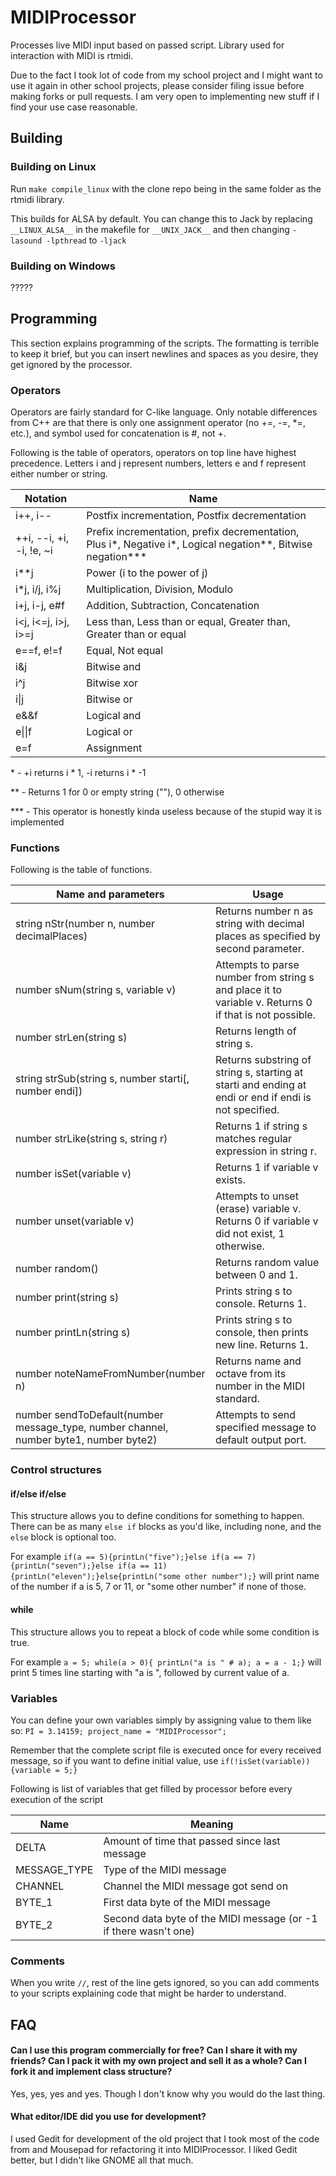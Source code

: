# MIDIProcessor
Processes live MIDI input based on passed script. Library used for interaction with MIDI is rtmidi.

Due to the fact I took lot of code from my school project and I might want to use it again in other school projects, please consider filing issue before making forks or pull requests. I am very open to implementing new stuff if I find your use case reasonable.

## Building
### Building on Linux
Run `make compile_linux` with the clone repo being in the same folder as the rtmidi library.

This builds for ALSA by default. You can change this to Jack by replacing `__LINUX_ALSA__` in the makefile for `__UNIX_JACK__` and then changing `-lasound -lpthread` to `-ljack`

### Building on Windows
?????

## Programming
This section explains programming of the scripts. The formatting is terrible to keep it brief, but you can insert newlines and spaces as you desire, they get ignored by the processor.

### Operators
Operators are fairly standard for C-like language. Only notable differences from C++ are that there is only one assignment operator (no +=, -=, *=, etc.), and symbol used for concatenation is #, not +.

Following is the table of operators, operators on top line have highest precedence. Letters i and j represent numbers, letters e and f represent either number or string.

| Notation | Name |
|---|---|
| i++, i-- | Postfix incrementation, Postfix decrementation |
| ++i, --i, +i, -i, !e, ~i | Prefix incrementation, prefix decrementation, Plus i\*, Negative i\*, Logical negation\**, Bitwise negation\*** |
| i**j | Power (i to the power of j) |
| i*j, i/j, i%j | Multiplication, Division, Modulo |
| i+j, i-j, e#f | Addition, Subtraction, Concatenation |
| i<j, i<=j, i>j, i>=j | Less than, Less than or equal, Greater than, Greater than or equal |
| e==f, e!=f | Equal, Not equal |
| i&j | Bitwise and |
| i^j | Bitwise xor |
| i\|j | Bitwise or |
| e&&f | Logical and |
| e\|\|f | Logical or |
| e=f | Assignment |

\* - +i returns i * 1, -i returns i * -1

\** - Returns 1 for 0 or empty string (""), 0 otherwise

\*** - This operator is honestly kinda useless because of the stupid way it is implemented


### Functions
Following is the table of functions.

| Name and parameters | Usage |
|---|---|
| string nStr(number n, number decimalPlaces) | Returns number n as string with decimal places as specified by second parameter. |
| number sNum(string s, variable v) | Attempts to parse number from string s and place it to variable v. Returns 0 if that is not possible. |
| number strLen(string s) | Returns length of string s. |
| string strSub(string s, number starti[, number endi]) | Returns substring of string s, starting at starti and ending at endi or end if endi is not specified. |
| number strLike(string s, string r) | Returns 1 if string s matches regular expression in string r. |
| number isSet(variable v) | Returns 1 if variable v exists. |
| number unset(variable v) | Attempts to unset (erase) variable v. Returns 0 if variable v did not exist, 1 otherwise. |
| number random() | Returns random value between 0 and 1. |
| number print(string s) | Prints string s to console. Returns 1. |
| number printLn(string s) | Prints string s to console, then prints new line. Returns 1. |
| number noteNameFromNumber(number n) | Returns name and octave from its number in the MIDI standard. |
| number sendToDefault(number message_type, number channel, number byte1, number byte2) | Attempts to send specified message to default output port. |

### Control structures
#### if/else if/else
This structure allows you to define conditions for something to happen. There can be as many `else if` blocks as you'd like, including none, and the `else` block is optional too.

For example `if(a == 5){printLn("five");}else if(a == 7){printLn("seven");}else if(a == 11){printLn("eleven");}else{printLn("some other number");}` will print name of the number if a is 5, 7 or 11, or "some other number" if none of those.

#### while
This structure allows you to repeat a block of code while some condition is true.

For example `a = 5; while(a > 0){ printLn("a is " # a); a = a - 1;}` will print 5 times line starting with "a is ", followed by current value of a.

### Variables
You can define your own variables simply by assigning value to them like so: `PI = 3.14159; project_name = "MIDIProcessor";`

Remember that the complete script file is executed once for every received message, so if you want to define initial value, use `if(!isSet(variable)){variable = 5;}`

Following is list of variables that get filled by processor before every execution of the script

| Name | Meaning |
|---|---|
| DELTA | Amount of time that passed since last message |
| MESSAGE_TYPE | Type of the MIDI message |
| CHANNEL | Channel the MIDI message got send on |
| BYTE_1 | First data byte of the MIDI message |
| BYTE_2 | Second data byte of the MIDI message (or -1 if there wasn't one) |

### Comments
When you write `//`, rest of the line gets ignored, so you can add comments to your scripts explaining code that might be harder to understand.

## FAQ
#### Can I use this program commercially for free? Can I share it with my friends? Can I pack it with my own project and sell it as a whole? Can I fork it and implement class structure?
Yes, yes, yes and yes. Though I don't know why you would do the last thing.

#### What editor/IDE did you use for development?
I used Gedit for development of the old project that I took most of the code from and Mousepad for refactoring it into MIDIProcessor. I liked Gedit better, but I didn't like GNOME all that much.
